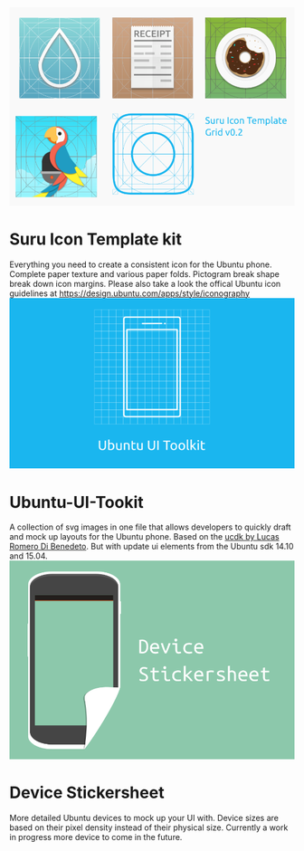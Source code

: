 ![suru Icon template logo](images/icontemp2.png)
# Suru Icon Template kit
Everything you need to create a consistent icon for the Ubuntu phone. Complete paper texture and various paper folds. Pictogram break shape break down icon margins. Please also take a look the offical Ubuntu icon guidelines at https://design.ubuntu.com/apps/style/iconography
![toolkit Logo](images/toolkiticon2.png)
# Ubuntu-UI-Tookit
A collection of svg images in one file that allows developers to quickly draft and mock up layouts for the Ubuntu phone. Based on the [ucdk by Lucas Romero Di Benedeto](https://github.com/lucasromerodb/ucdk). But with update ui elements from the Ubuntu sdk 14.10 and 15.04. 
![Device Stickersheet Logo](images/deviceicon.png)
# Device Stickersheet
More detailed Ubuntu devices to mock up your UI with. Device sizes are based on their pixel density instead of their physical size. Currently a work in progress more device to come in the future.
